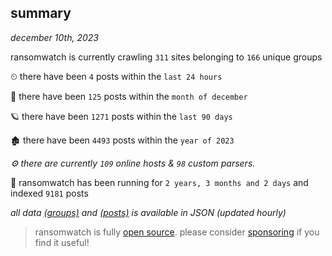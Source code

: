 
## summary
_december 10th, 2023_

ransomwatch is currently crawling `311` sites belonging to `166` unique groups

⏲ there have been `4` posts within the `last 24 hours`

🦈 there have been `125` posts within the `month of december`

🪐 there have been `1271` posts within the `last 90 days`

🏚 there have been `4493` posts within the `year of 2023`

_⚙️ there are currently `109` online hosts & `98` custom parsers._

🦕 ransomwatch has been running for `2 years, 3 months and 2 days` and indexed `9181` posts

_all data  [(groups)](http://ransomwhat.telemetry.ltd/groups) and [(posts)](http://ransomwhat.telemetry.ltd/posts) is available in JSON (updated hourly)_

> ransomwatch is fully [open source](https://github.com/joshhighet/ransomwatch#ransomwatch--). please consider [sponsoring](https://github.com/sponsors/joshhighet) if you find it useful!
